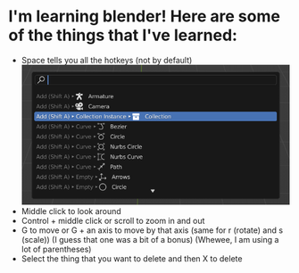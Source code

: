 I'm learning blender! Here are some of the things that I've learned:
=====================================================================
* Space tells you all the hotkeys (not by default)
![](Images/search.png)
* Middle click to look around
* Control + middle click or scroll to zoom in and out
* G to move or G + an axis to move by that axis (same for r (rotate) and s (scale)) (I guess that one was a bit of a bonus) (Whewee, I am using a lot of parentheses)
* Select the thing that you want to delete and then X to delete